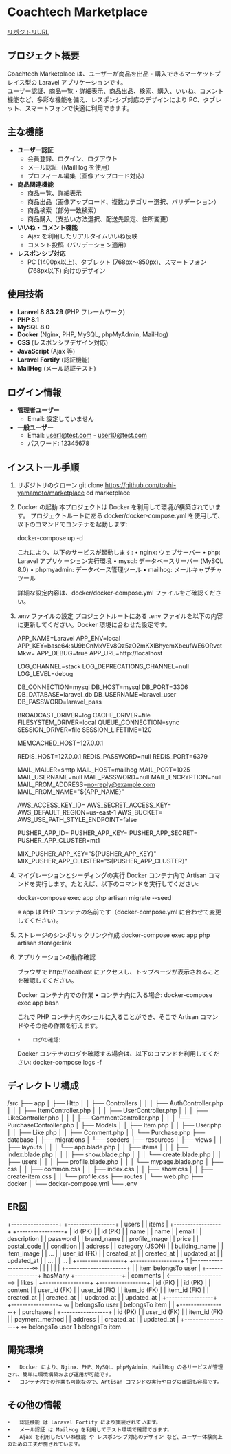 # Coachtech Marketplace

[リポジトリURL](https://github.com/toshi-yamamoto/marketplace)

## プロジェクト概要
Coachtech Marketplace は、ユーザーが商品を出品・購入できるマーケットプレイス型の Laravel アプリケーションです。  
ユーザー認証、商品一覧・詳細表示、商品出品、検索、購入、いいね、コメント機能など、多彩な機能を備え、レスポンシブ対応のデザインにより PC、タブレット、スマートフォンで快適に利用できます。

## 主な機能
- **ユーザー認証**
  - 会員登録、ログイン、ログアウト
  - メール認証（MailHog を使用）
  - プロフィール編集（画像アップロード対応）
- **商品関連機能**
  - 商品一覧、詳細表示
  - 商品出品（画像アップロード、複数カテゴリー選択、バリデーション）
  - 商品検索（部分一致検索）
  - 商品購入（支払い方法選択、配送先設定、住所変更）
- **いいね・コメント機能**
  - Ajax を利用したリアルタイムいいね反映
  - コメント投稿（バリデーション適用）
- **レスポンシブ対応**
  - PC (1400px以上)、タブレット (768px〜850px)、スマートフォン (768px以下) 向けのデザイン

## 使用技術
- **Laravel 8.83.29** (PHP フレームワーク)
- **PHP 8.1**
- **MySQL 8.0**
- **Docker** (Nginx, PHP, MySQL, phpMyAdmin, MailHog)
- **CSS** (レスポンシブデザイン対応)
- **JavaScript** (Ajax 等)
- **Laravel Fortify** (認証機能)
- **MailHog** (メール認証テスト)

## ログイン情報
- **管理者ユーザー**
  - Email: 設定していません
- **一般ユーザー**
  - Email: user1@test.com - user10@test.com
  - パスワード: 12345678

## インストール手順
1. リポジトリのクローン
   git clone https://github.com/toshi-yamamoto/marketplace
   cd marketplace

2. Docker の起動
   本プロジェクトは Docker を利用して環境が構築されています。
   プロジェクトルートにある docker/docker-compose.yml を使用して、以下のコマンドでコンテナを起動します:

   docker-compose up -d

   これにより、以下のサービスが起動します:
	•	nginx: ウェブサーバー
	•	php: Laravel アプリケーション実行環境
	•	mysql: データベースサーバー (MySQL 8.0)
	•	phpmyadmin: データベース管理ツール
	•	mailhog: メールキャプチャツール

   詳細な設定内容は、docker/docker-compose.yml ファイルをご確認ください。

3. .env ファイルの設定
   プロジェクトルートにある .env ファイルを以下の内容に更新してください。Docker 環境に合わせた設定です。

   APP_NAME=Laravel
   APP_ENV=local
   APP_KEY=base64:sU9bCnMxVEv8Qz5zO2mKXlBhyemXbeufWE6ORvctMkw=
   APP_DEBUG=true
   APP_URL=http://localhost

   LOG_CHANNEL=stack
   LOG_DEPRECATIONS_CHANNEL=null
   LOG_LEVEL=debug

   DB_CONNECTION=mysql
   DB_HOST=mysql
   DB_PORT=3306
   DB_DATABASE=laravel_db
   DB_USERNAME=laravel_user
   DB_PASSWORD=laravel_pass

   BROADCAST_DRIVER=log
   CACHE_DRIVER=file
   FILESYSTEM_DRIVER=local
   QUEUE_CONNECTION=sync
   SESSION_DRIVER=file
   SESSION_LIFETIME=120

   MEMCACHED_HOST=127.0.0.1

   REDIS_HOST=127.0.0.1
   REDIS_PASSWORD=null
   REDIS_PORT=6379

   MAIL_MAILER=smtp
   MAIL_HOST=mailhog
   MAIL_PORT=1025
   MAIL_USERNAME=null
   MAIL_PASSWORD=null
   MAIL_ENCRYPTION=null
   MAIL_FROM_ADDRESS=no-reply@example.com
   MAIL_FROM_NAME="${APP_NAME}"

   AWS_ACCESS_KEY_ID=
   AWS_SECRET_ACCESS_KEY=
   AWS_DEFAULT_REGION=us-east-1
   AWS_BUCKET=
   AWS_USE_PATH_STYLE_ENDPOINT=false

   PUSHER_APP_ID=
   PUSHER_APP_KEY=
   PUSHER_APP_SECRET=
   PUSHER_APP_CLUSTER=mt1

   MIX_PUSHER_APP_KEY="${PUSHER_APP_KEY}"
   MIX_PUSHER_APP_CLUSTER="${PUSHER_APP_CLUSTER}"

4. マイグレーションとシーディングの実行
   Docker コンテナ内で Artisan コマンドを実行します。たとえば、以下のコマンドを実行してください:

   docker-compose exec app php artisan migrate --seed

   ※ app は PHP コンテナの名前です（docker-compose.yml に合わせて変更してください）。

5. ストレージのシンボリックリンク作成
   docker-compose exec app php artisan storage:link

6. アプリケーションの動作確認

   ブラウザで http://localhost にアクセスし、トップページが表示されることを確認してください。

   Docker コンテナ内での作業
	   •	コンテナ内に入る場合:
      docker-compose exec app bash

      これで PHP コンテナ内のシェルに入ることができ、そこで Artisan コマンドやその他の作業を行えます。

	   •	ログの確認:
      Docker コンテナのログを確認する場合は、以下のコマンドを利用してください:
      docker-compose logs -f

## ディレクトリ構成
/src
├── app
│   ├── Http
│   │   ├── Controllers
│   │   │   ├── AuthController.php
│   │   │   ├── ItemController.php
│   │   │   ├── UserController.php
│   │   │   ├── LikeController.php
│   │   │   ├── CommentController.php
│   │   │   └── PurchaseController.php
│   ├── Models
│   │   ├── Item.php
│   │   ├── User.php
│   │   ├── Like.php
│   │   ├── Comment.php
│   │   └── Purchase.php
├── database
│   ├── migrations
│   └── seeders
├── resources
│   ├── views
│   │   ├── layouts
│   │   │   └── app.blade.php
│   │   ├── items
│   │   │   ├── index.blade.php
│   │   │   ├── show.blade.php
│   │   │   └── create.blade.php
│   │   ├── users
│   │   │   ├── profile.blade.php
│   │   │   └── mypage.blade.php
│   ├── css
│   │   ├── common.css
│   │   ├── index.css
│   │   ├── show.css
│   │   ├── create-item.css
│   │   └── profile.css
├── routes
│   └── web.php
├── docker
│   └── docker-compose.yml
└── .env

## ER図
+-----------------+                   +-----------------+
|     users       |                   |     items       |
+-----------------+                   +-----------------+
| id (PK)         |                   | id (PK)         |
| name            |                   | name            |
| email           |                   | description     |
| password        |                   | brand_name      |
| profile_image   |                   | price           |
| postal_code     |                   | condition       |
| address         |                   | category (JSON) |
| building_name   |                   | item_image      |
| ...             |                   | user_id (FK)    |
| created_at      |                   | created_at      |
| updated_at      |                   | updated_at      |
| ...             |                   | ...             |
+-----------------+                   +-----------------+
   1 |--------------------∞               |
     |                                     |
     |                                     |
     |              +----------------------+
     |              |  item belongsTo user
     |
+-----------------+   hasMany            +-----------------+
|    comments     | <-------------------> |    likes       |
+-----------------+                      +-----------------+
| id (PK)         |                      | id (PK)         |
| content         |                      | user_id (FK)    |
| user_id (FK)    |                      | item_id (FK)    |
| item_id (FK)    |                      | created_at      |
| created_at      |                      | updated_at      |
| updated_at      |                      +-----------------+
+-----------------+
  ∞ |    belongsTo user
    |    belongsTo item
    |
    |
+-----------------+
|   purchases     |
+-----------------+
| id (PK)         |
| user_id (FK)    |
| item_id (FK)    |
| payment_method  |
| address         |
| created_at      |
| updated_at      |
+-----------------+
∞ belongsTo user
1 belongsTo item

## 開発環境
	•	Docker により、Nginx、PHP、MySQL、phpMyAdmin、MailHog の各サービスが管理され、簡単に環境構築および運用が可能です。
	•	コンテナ内での作業も可能なので、Artisan コマンドの実行やログの確認も容易です。

## その他の情報
	•	認証機能 は Laravel Fortify により実装されています。
	•	メール認証 は MailHog を利用してテスト環境で確認できます。
	•	Ajax を利用したいいね機能 や レスポンシブ対応のデザイン など、ユーザー体験向上のための工夫が施されています。